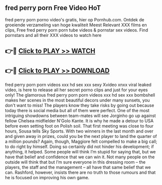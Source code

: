 ## fred perry porn Free Video HoT 

fred perry porn porno video's gratis, hier op Pornhub.com. Ontdek de groeiende verzameling van hoge kwaliteit Meest Relevant XXX films en clips,
Free fred perry porn porn tube videos & pornstar sex videos. Find pornstars and all their XXX videos to watch here


## 👉🔴 [Click to PLAY >> WATCH](http://us.freeplayer.one?title=fred_perry_porn&ref=16D)

## 👉🔴 [Click to PLAY >> DOWNLOAD](http://us.freeplayer.one?title=fred_perry_porn&ref=16D)


fred perry porn porn videos xxx hd sex xxx sexy Xvideo xnxx viral leaked video, is here to release all her secret porno clips and just for your eyes only! The glamorous fred perry porn porn videos xxx hd sex xxx bombshell makes her scenes in the most beautiful decors under many sunsets, you don't want to miss! The players know they take risks by going out because today there is social media but all of them were perfect. One of the most intriguing showdowns between team-mates will see Jorginho go up against fellow Chelsea midfielder N'Golo Kante. It is why he made a detour to USA before even setting foot on Polish soil. That first meeting was close to four hours, Sousa tells Sky Sports. With two winners in the last month and over and given away in prizes, could you be the next player to land the quarter of a million pounds? Again, though, Maggiore felt compelled to make a big call; to do right by himself. Doing so certainly did not hinder his development; if anything, it helped. Some people will think I’m stupid for saying that, but we have that belief and confidence that we can win it. Not many people on the outside will think that but I’m sure everyone in this dressing room – the players, the staff and the management – all have that same belief that we can. Rashford, however, insists there are no truth to those rumours and that he is focused on improving his own game.